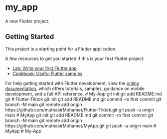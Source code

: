# my_app

A new Flutter project.

## Getting Started

This project is a starting point for a Flutter application.

A few resources to get you started if this is your first Flutter project:

- [Lab: Write your first Flutter app](https://docs.flutter.dev/get-started/codelab)
- [Cookbook: Useful Flutter samples](https://docs.flutter.dev/cookbook)

For help getting started with Flutter development, view the
[online documentation](https://docs.flutter.dev/), which offers tutorials,
samples, guidance on mobile development, and a full API reference.
#   M y - A p p  
 g i t  
 i n i t  
 g i t  
 a d d  
 R E A D M E . m d  
 g i t  
 #   F l u t t e r - T i k t o k  
 g i t  
 i n i t  
 g i t  
 a d d  
 R E A D M E . m d  
 g i t  
 c o m m i t  
 - m  
 f i r s t   c o m m i t  
 g i t  
 b r a n c h  
 - M  
 m a i n  
 g i t  
 r e m o t e  
 a d d  
 o r i g i n  
 h t t p s : / / g i t h u b . c o m / m u t h a s i r M o h a m e t / F l u t t e r - T i k t o k . g i t  
 g i t  
 p u s h  
 - u  
 o r i g i n  
 m a i n  
 #   M y A p p  
 g i t  
 i n i t  
 g i t  
 a d d  
 R E A D M E . m d  
 g i t  
 c o m m i t  
 - m  
 f i r s t   c o m m i t  
 g i t  
 b r a n c h  
 - M  
 m a i n  
 g i t  
 r e m o t e  
 a d d  
 o r i g i n  
 h t t p s : / / g i t h u b . c o m / m u t h a s i r M o h a m e t / M y A p p . g i t  
 g i t  
 p u s h  
 - u  
 o r i g i n  
 m a i n  
 #   M y A p p  
 #   M y - A p p  
 